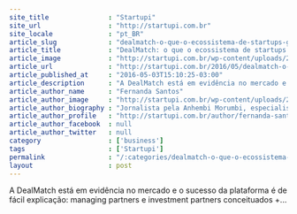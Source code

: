 ```yaml
---
site_title               : "Startupi"
site_url                 : "http://startupi.com.br"
site_locale              : "pt_BR"
article_slug             : "dealmatch-o-que-o-ecossistema-de-startups-ganha-com-a-nova-plataforma-de-investidores"
article_title            : "DealMatch: o que o ecossistema de startups ganha com a nova plataforma de investidores?"
article_image            : "http://startupi.com.br/wp-content/uploads/2016/04/4548307258_e792b514d0_b-870x250.jpg"
article_url              : "http://startupi.com.br/2016/05/dealmatch-o-que-o-ecossistema-de-startups-ganha-com-a-nova-plataforma-de-investidores/"
article_published_at     : "2016-05-03T15:10:25-03:00"
article_description      : "A DealMatch está em evidência no mercado e o sucesso da plataforma é de fácil explicação: managing partners e investment partners conceituados +..."
article_author_name      : "Fernanda Santos"
article_author_image     : "http://startupi.com.br/wp-content/uploads/2015/03/Fernanda-Santos_avatar_1426478399-170x170.jpg"
article_author_biography : "Jornalista pela Anhembi Morumbi, especialista em mídias digitais, com atuação na Rádio Metropolitana e Portal R7. Quer ter seu texto publicado no STARTUPI? Envie um e-mail para contato@startupi.com.br."
article_author_profile   : "http://startupi.com.br/author/fernanda-santos/"
article_author_facebook  : null
article_author_twitter   : null
category                 : ['business']
tags                     : ['Startupi']
permalink                : "/:categories/dealmatch-o-que-o-ecossistema-de-startups-ganha-com-a-nova-plataforma-de-investidores/"
layout                   : post
---
```


A DealMatch está em evidência no mercado e o sucesso da plataforma é de fácil explicação: managing partners e investment partners conceituados +...
